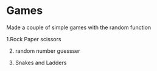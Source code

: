 # Games
Made a couple of simple games with the random function

1.Rock Paper scissors

2. random number guessser

3. Snakes and Ladders
